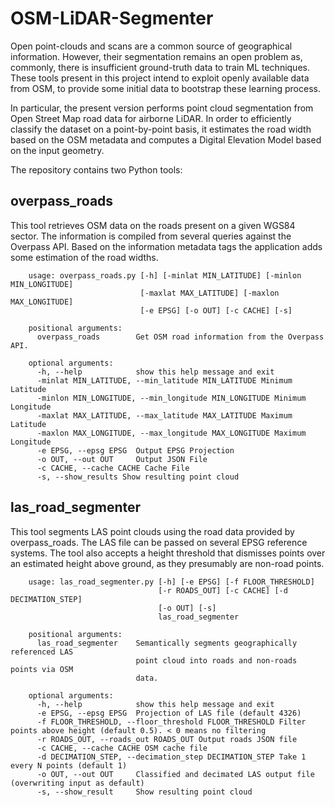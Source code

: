 # OSM-LiDAR-Segmenter

Open point-clouds and scans are a common source of geographical information. However, their segmentation remains an open problem as, commonly, there is insufficient ground-truth data to train ML techniques. These tools present in this project intend to exploit openly available data from OSM, to provide some initial data to bootstrap these learning process.

In particular, the present version performs point cloud segmentation from Open Street Map road data for airborne LiDAR. In order to efficiently classify the dataset on a point-by-point basis, it estimates the road width based on the OSM metadata and computes a Digital Elevation Model based on the input geometry.

The repository contains two Python tools:

## overpass_roads

This tool retrieves OSM data on the roads present on a given WGS84 sector. The information is compiled from several queries against the Overpass API.
Based on the information metadata tags the application adds some estimation of the road widths.

        usage: overpass_roads.py [-h] [-minlat MIN_LATITUDE] [-minlon MIN_LONGITUDE]
                                 [-maxlat MAX_LATITUDE] [-maxlon MAX_LONGITUDE]
                                 [-e EPSG] [-o OUT] [-c CACHE] [-s]

        positional arguments:
          overpass_roads        Get OSM road information from the Overpass API.

        optional arguments:
          -h, --help            show this help message and exit
          -minlat MIN_LATITUDE, --min_latitude MIN_LATITUDE Minimum Latitude
          -minlon MIN_LONGITUDE, --min_longitude MIN_LONGITUDE Minimum Longitude
          -maxlat MAX_LATITUDE, --max_latitude MAX_LATITUDE Maximum Latitude
          -maxlon MAX_LONGITUDE, --max_longitude MAX_LONGITUDE Maximum Longitude
          -e EPSG, --epsg EPSG  Output EPSG Projection
          -o OUT, --out OUT     Output JSON File
          -c CACHE, --cache CACHE Cache File
          -s, --show_results Show resulting point cloud

## las_road_segmenter

This tool segments LAS point clouds using the road data provided by overpass_roads. The LAS file can be passed on several EPSG reference systems.
The tool also accepts a height threshold that dismisses points over an estimated height above ground, as they presumably are non-road points. 

        usage: las_road_segmenter.py [-h] [-e EPSG] [-f FLOOR_THRESHOLD]
                                     [-r ROADS_OUT] [-c CACHE] [-d DECIMATION_STEP]
                                     [-o OUT] [-s]
                                     las_road_segmenter

        positional arguments:
          las_road_segmenter    Semantically segments geographically referenced LAS
                                point cloud into roads and non-roads points via OSM
                                data.

        optional arguments:
          -h, --help            show this help message and exit
          -e EPSG, --epsg EPSG  Projection of LAS file (default 4326)
          -f FLOOR_THRESHOLD, --floor_threshold FLOOR_THRESHOLD Filter points above height (default 0.5). < 0 means no filtering
          -r ROADS_OUT, --roads_out ROADS_OUT Output roads JSON file
          -c CACHE, --cache CACHE OSM cache file
          -d DECIMATION_STEP, --decimation_step DECIMATION_STEP Take 1 every N points (default 1)
          -o OUT, --out OUT     Classified and decimated LAS output file (overwriting input as default)
          -s, --show_result     Show resulting point cloud
